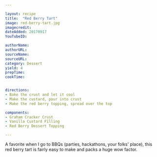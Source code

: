 ```yaml
---

layout: recipe
title:  "Red Berry Tart"
image: red-berry-tart.jpg
imagecredit: 
dateAdded: 20170917
YouTubeID: 

authorName:
authorURL: 
sourceName:
sourceURL:
category: Dessert
yield: 4
prepTime: 
cookTime: 


directions:
- Bake the crust and let it cool
- Make the custard, pour into crust
- Make the red berry topping, spread over the top

components:
- Graham Cracker Crust
- Vanilla Custard Filling
- Red Berry Dessert Topping

---
```


A favorite when I go to BBQs (parties, hackathons, your folks' place), this red berry tart is fairly easy to make and packs a huge wow factor.